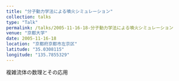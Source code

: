```yaml
---
title: "分子動力学法による噴火シミュレーション"
collection: talks
type: "Talk"
permalink: /talks/2005-11-16-18-分子動力学法による噴火シミュレーション
venue: "京都大学"
date: 2005-11-16-18
location: "京都府京都市左京区"
latitude: "35.0308115"
longitude: "135.7855329"
---
```


複雑流体の数理とその応用 
